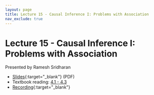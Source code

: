 ```yaml
---
layout: page
title: Lecture 15 - Causal Inference I: Problems with Association
nav_exclude: true
---
```


# Lecture 15 - Causal Inference I: Problems with Association

Presented by Ramesh Sridharan

- [Slides](https://docs.google.com/presentation/d/1f5JPNCCjAIUsU_E5YRa_DgnRi1ryphC6jqM7JoyndKA/edit?usp=sharing){:target="_blank"} (PDF)
- Textbook reading: [4.1 - 4.3](https://data102.org/ds-102-book/content/chapters/04/intro.html)
- [Recording](https://bcourses.berkeley.edu/courses/1532439/pages/lecture-15-causal-inference-i-problems-with-association){:target="_blank"}
